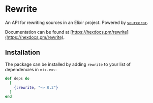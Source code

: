 # Rewrite

An API for rewriting sources in an Elixir project. Powered by
[`sourceror`](https://github.com/doorgan/sourceror).

Documentation can be found at [https://hexdocs.pm/rewrite](https://hexdocs.pm/rewrite).

## Installation

The package can be installed by adding `rewrite` to your list of
dependencies in `mix.exs`:

```elixir
def deps do
  [
    {:rewrite, "~> 0.2"}
  ]
end
```
